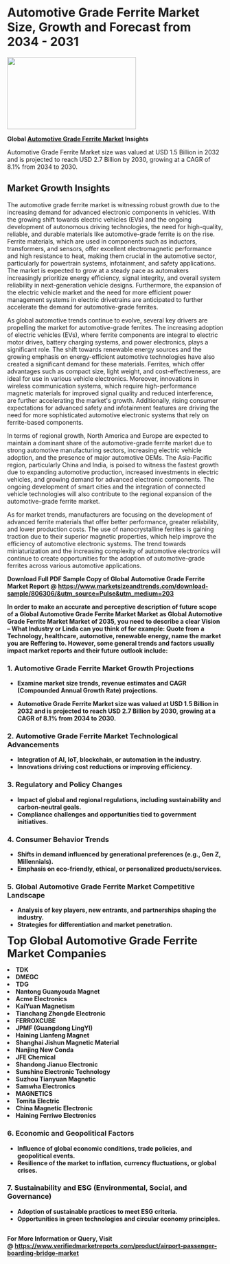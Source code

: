 <H1>Automotive Grade Ferrite Market Size, Growth and Forecast from 2034 - 2031</H1><img class="aligncenter size-medium wp-image-584254" src="https://thirdeyenews.in/wp-content/uploads/2034/09/Global-Market-Research-300x168.jpeg" alt="" width="300" height="168" /><p><strong>Global&nbsp;<a href="https://www.marketsizeandtrends.com/download-sample/806306/&amp;utm_source=Pulse&amp;utm_medium=203">Automotive Grade Ferrite Market</a> Insights</strong></p><p>Automotive Grade Ferrite Market size was valued at USD 1.5 Billion in 2032 and is projected to reach USD 2.7 Billion by 2030, growing at a CAGR of 8.1% from 2034 to 2030.</p><p><h2>Market Growth Insights</h2> <p>The automotive grade ferrite market is witnessing robust growth due to the increasing demand for advanced electronic components in vehicles. With the growing shift towards electric vehicles (EVs) and the ongoing development of autonomous driving technologies, the need for high-quality, reliable, and durable materials like automotive-grade ferrite is on the rise. Ferrite materials, which are used in components such as inductors, transformers, and sensors, offer excellent electromagnetic performance and high resistance to heat, making them crucial in the automotive sector, particularly for powertrain systems, infotainment, and safety applications. The market is expected to grow at a steady pace as automakers increasingly prioritize energy efficiency, signal integrity, and overall system reliability in next-generation vehicle designs. Furthermore, the expansion of the electric vehicle market and the need for more efficient power management systems in electric drivetrains are anticipated to further accelerate the demand for automotive-grade ferrites.</p> <p><strong></strong></p> <p>As global automotive trends continue to evolve, several key drivers are propelling the market for automotive-grade ferrites. The increasing adoption of electric vehicles (EVs), where ferrite components are integral to electric motor drives, battery charging systems, and power electronics, plays a significant role. The shift towards renewable energy sources and the growing emphasis on energy-efficient automotive technologies have also created a significant demand for these materials. Ferrites, which offer advantages such as compact size, light weight, and cost-effectiveness, are ideal for use in various vehicle electronics. Moreover, innovations in wireless communication systems, which require high-performance magnetic materials for improved signal quality and reduced interference, are further accelerating the market's growth. Additionally, rising consumer expectations for advanced safety and infotainment features are driving the need for more sophisticated automotive electronic systems that rely on ferrite-based components.</p> <p>In terms of regional growth, North America and Europe are expected to maintain a dominant share of the automotive-grade ferrite market due to strong automotive manufacturing sectors, increasing electric vehicle adoption, and the presence of major automotive OEMs. The Asia-Pacific region, particularly China and India, is poised to witness the fastest growth due to expanding automotive production, increased investments in electric vehicles, and growing demand for advanced electronic components. The ongoing development of smart cities and the integration of connected vehicle technologies will also contribute to the regional expansion of the automotive-grade ferrite market.</p> <p>As for market trends, manufacturers are focusing on the development of advanced ferrite materials that offer better performance, greater reliability, and lower production costs. The use of nanocrystalline ferrites is gaining traction due to their superior magnetic properties, which help improve the efficiency of automotive electronic systems. The trend towards miniaturization and the increasing complexity of automotive electronics will continue to create opportunities for the adoption of automotive-grade ferrites across various automotive applications.</p> <p><strong></p><p><span class=""><strong>Download Full PDF Sample Copy of Global Automotive Grade Ferrite Market Report</strong> @ <a href="https://www.marketsizeandtrends.com/download-sample/806306/&amp;utm_source=Pulse&amp;utm_medium=203" target="_blank">https://www.marketsizeandtrends.com/download-sample/806306/&amp;utm_source=Pulse&amp;utm_medium=203</a></span></p><p>In order to make an accurate and perceptive description of future scope of a Global&nbsp;Automotive Grade Ferrite Market Market as Global&nbsp;Automotive Grade Ferrite Market Market of 2035, you need to describe a clear Vision &ndash; What Industry or Linda can you think of for example: Quote from a Technology, healthcare, automotive, renewable energy, name the market you are Reffering to. However, some general trends and factors usually impact market reports and their future outlook include:</p><h3>1.&nbsp;<strong>Automotive Grade Ferrite Market Growth Projections</strong></h3><ul><li>Examine market size trends, revenue estimates and CAGR (Compounded Annual Growth Rate) projections.</li><li><p>Automotive Grade Ferrite Market size was valued at USD 1.5 Billion in 2032 and is projected to reach USD 2.7 Billion by 2030, growing at a CAGR of 8.1% from 2034 to 2030.</p></li></ul><h3>2.&nbsp;<strong>Automotive Grade Ferrite Market Technological Advancements</strong></h3><ul><li>Integration of AI, IoT, blockchain, or automation in the industry.</li><li>Innovations driving cost reductions or improving efficiency.</li></ul><h3>3.&nbsp;<strong>Regulatory and Policy Changes</strong></h3><ul><li>Impact of global and regional regulations, including sustainability and carbon-neutral goals.</li><li>Compliance challenges and opportunities tied to government initiatives.</li></ul><h3>4.&nbsp;<strong>Consumer Behavior Trends</strong></h3><ul><li>Shifts in demand influenced by generational preferences (e.g., Gen Z, Millennials).</li><li>Emphasis on eco-friendly, ethical, or personalized products/services.</li></ul><h3>5.&nbsp;<strong>Global Automotive Grade Ferrite Market Competitive Landscape</strong></h3><ul><li>Analysis of key players, new entrants, and partnerships shaping the industry.</li><li>Strategies for differentiation and market penetration.</li></ul><p data-pm-slice="1 1 []"><span style="color: inherit; font-family: inherit; font-size: 25px;">Top Global Automotive Grade Ferrite Market Companies</span></p><div class="" data-test-id=""><p><li>TDK</li><li> DMEGC</li><li> TDG</li><li> Nantong Guanyouda Magnet</li><li> Acme Electronics</li><li> KaiYuan Magnetism</li><li> Tianchang Zhongde Electronic</li><li> FERROXCUBE</li><li> JPMF (Guangdong LingYI)</li><li> Haining Lianfeng Magnet</li><li> Shanghai Jishun Magnetic Material</li><li> Nanjing New Conda</li><li> JFE Chemical</li><li> Shandong Jianuo Electronic</li><li> Sunshine Electronic Technology</li><li> Suzhou Tianyuan Magnetic</li><li> Samwha Electronics</li><li> MAGNETICS</li><li> Tomita Electric</li><li> China Magnetic Electronic</li><li> Haining Ferriwo Electronics</li></p></div><h3>6.&nbsp;<strong>Economic and Geopolitical Factors</strong></h3><ul><li>Influence of global economic conditions, trade policies, and geopolitical events.</li><li>Resilience of the market to inflation, currency fluctuations, or global crises.</li></ul><h3>7.&nbsp;<strong>Sustainability and ESG (Environmental, Social, and Governance)</strong></h3><ul><li>Adoption of sustainable practices to meet ESG criteria.</li><li>Opportunities in green technologies and circular economy principles.</li></ul><h2><strong style="font-size: 14px;">For More Information or Query, Visit @&nbsp;</strong><a style="background-color: #ffffff; font-size: 14px;" href="https://www.marketsizeandtrends.com/report/automotive-grade-ferrite-market/" target="_blank">https://www.verifiedmarketreports.com/product/airport-passenger-boarding-bridge-market</a></h2>
